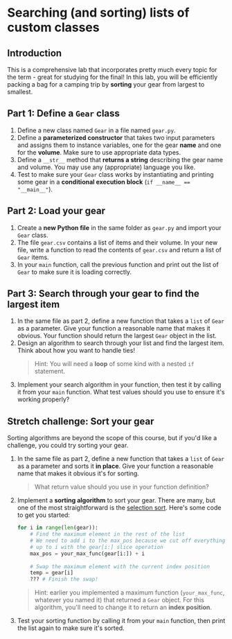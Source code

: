 # Searching (and sorting) lists of custom classes
<!-- Note: this is adapted from W22, where all the labs were camping themed -->

## Introduction
This is a comprehensive lab that incorporates pretty much every topic for the term - great for studying for the final! In this lab, you will be efficiently packing a bag for a camping trip by **sorting** your gear from largest to smallest.

## Part 1: Define a `Gear` class
1. Define a new class named `Gear` in a file named `gear.py`.
2. Define a **parameterized constructor** that takes two input parameters and assigns them to instance variables, one for the gear **name** and one for the **volume**. Make sure to use appropriate data types.
3. Define a `__str__` method that **returns a string** describing the gear name and volume. You may use any (appropriate) language you like.
4. Test to make sure your `Gear` class works by instantiating and printing some gear in a **conditional execution block** (`if __name__ == "__main__"`).

## Part 2: Load your gear
1. Create a **new Python file** in the same folder as `gear.py` and import your `Gear` class.
2. The file `gear.csv` contains a list of items and their volume. In your new file, write a function to read the contents of `gear.csv` and return a list of `Gear` items.
3. In your `main` function, call the previous function and print out the list of `Gear` to make sure it is loading correctly.

## Part 3: Search through your gear to find the largest item
1. In the same file as part 2, define a new function that takes a `list` of `Gear` as a parameter. Give your function a reasonable name that makes it obvious. Your function should return the largest `Gear` object in the list.
2. Design an algorithm to search through your list and find the largest item. Think about how you want to handle ties!
   > Hint: You will need a **loop** of some kind with a nested `if` statement.
3. Implement your search algorithm in your function, then test it by calling it from your `main` function. What test values should you use to ensure it's working properly?

## Stretch challenge: Sort your gear
Sorting algorithms are beyond the scope of this course, but if you'd like a challenge, you could try sorting your gear.
1. In the same file as part 2, define a new function that takes a `list` of `Gear` as a parameter and sorts it **in place**. Give your function a reasonable name that makes it obvious it's for sorting.
   > What return value should you use in your function definition?
2. Implement a **sorting algorithm** to sort your gear. There are many, but one of the most straightforward is the [selection sort](https://www.geeksforgeeks.org/selection-sort/). Here's some code to get you started:
    ```python
    for i in range(len(gear)):
        # Find the maximum element in the rest of the list
        # We need to add i to the max_pos because we cut off everything
        # up to i with the gear[i:] slice operation
        max_pos = your_max_func(gear[i:]) + i
                
        # Swap the maximum element with the current index position
        temp = gear[i]
        ??? # Finish the swap!
    ```
    > Hint: earlier you implemented a maximum function (`your_max_func`, whatever you named it) that returned a `Gear` object. For this algorithm, you'll need to change it to return an **index position**.
3. Test your sorting function by calling it from your `main` function, then print the list again to make sure it's sorted.
